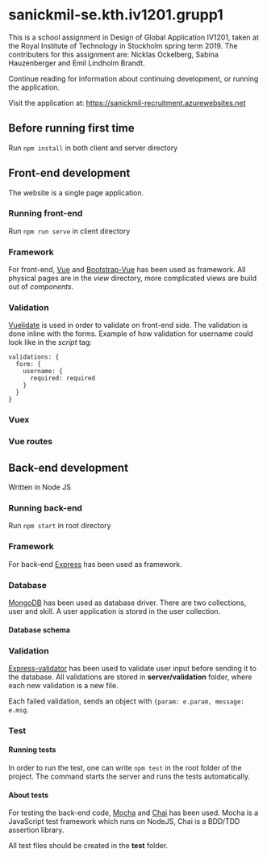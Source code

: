 # sanickmil-se.kth.iv1201.grupp1
This is a school assignment in Design of Global Application IV1201, taken at the Royal Institute of Technology in Stockholm spring term 2019. The contributers for this assignment are: Nicklas Ockelberg, Sabina Hauzenberger and Emil Lindholm Brandt.

Continue reading for information about continuing development, or running the application.

Visit the application at: https://sanickmil-recruitment.azurewebsites.net

## Before running first time
Run ```npm install``` in both client and server directory

## Front-end development
The website is a single page application.

### Running front-end
Run ```npm run serve``` in client directory

### Framework
For front-end, [Vue](https://vuejs.org/) and [Bootstrap-Vue](https://bootstrap-vue.js.org/) has been used as framework. All physical pages are in the *view* directory, more complicated views are build out of *components*. 

### Validation
[Vuelidate](https://monterail.github.io/vuelidate/) is used in order to validate on front-end side. The validation is done inline with the forms. Example of how validation for username could look like in the *script* tag:
```
validations: {
  form: {
    username: {
      required: required
    }
  }
}
```

### Vuex

### Vue routes

## Back-end development
Written in Node JS

### Running back-end
Run ```npm start``` in root directory

### Framework
For back-end [Express](https://expressjs.com/) has been used as framework.

### Database
[MongoDB](https://www.mongodb.com/) has been used as database driver. There are two collections, user and skill. A user application is stored in the user collection.

#### Database schema

### Validation
[Express-validator](https://express-validator.github.io/docs/) has been used to validate user input before sending it to the database. All validations are stored in **server/validation** folder, where each new validation is a new file.

Each failed validation, sends an object with ```{param: e.param, message: e.msg```.

### Test

#### Running tests
In order to run the test, one can write ```npm test``` in the root folder of the project. The command starts the server and runs the tests automatically.

#### About tests

For testing the back-end code, [Mocha](https://mochajs.org/) and [Chai](https://www.chaijs.com/) has been used. Mocha is a JavaScript test framework which runs on NodeJS, Chai is a BDD/TDD assertion library.

All test files should be created in the **test** folder.
